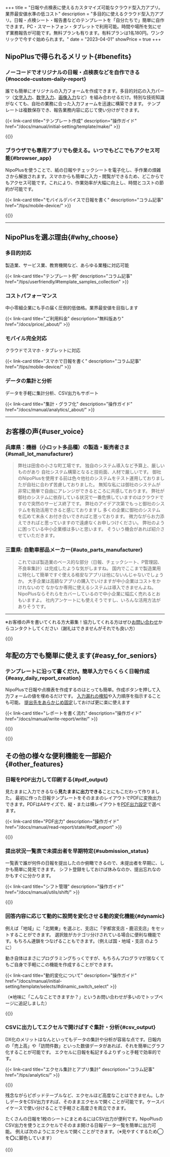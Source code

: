 +++
title = "日報や点検表に使えるカスタマイズ可能なクラウド型入力アプリ。業界最安値水準の低コスト"
description = "多目的に使えるクラウド型入力アプリ。日報・点検シート・報告書などのテンプレートを「自分たちで」簡単に自作できます。PC・スマートフォン・タブレットで利用可能。時間や場所を気にせず業務報告が可能です。無料プランも有ります。有料プランは1名180円。ワンクリックで今すぐ始められます。"
date = "2023-04-01"
showPrice = true
+++

## NipoPlusで得られるメリット{#benefits}

<div class="row my-5">
<div class="col-lg-7 rootMainText">
<!-- 本文エリア -->

### ノーコードでオリジナルの日報・点検表などを自作できる{#nocode-custom-daily-report}

誰でも簡単にオリジナルの入力フォームを作成できます。多目的対応の入力パーツ（[文字入力](/docs/manual/initial-setting/template/text/)、[数字入力](/docs/manual/initial-setting/template/digital/#commonNumber)、[画像入力](/docs/manual/initial-setting/template/binarys/#picture)など）を組み合わせるだけ。特別な技術知識がなくても、自社の業務に合った入力フォームを迅速に構築できます。
テンプレートは複数保存でき、報告業務内容に応じて使い分けができます。

{{< link-card title="テンプレート作成" description="操作ガイド" href="/docs/manual/initial-setting/template/make/" >}}

</div>
<div class="col-lg-9">
<!-- 画像エリア -->
{{<icatch filename="make-template" msg="入力フォームを並べるだけでテンプレートが作れるよ"  alice="pc">}}

</div>
</div>

<div class="row my-5">
<div class="col-lg-7 rootMainText">
<!-- 本文エリア -->

### ブラウザでも専用アプリでも使える。いつでもどこでもアクセス可能{#browser_app}

NipoPlusを使うことで、紙の日報やチェックシートを電子化し、手作業の煩雑さから解放されます。スマホからも簡単に入力・閲覧ができるため、どこからでもアクセス可能です。これにより、作業効率が大幅に向上し、時間とコストの節約が可能です。

{{< link-card title="モバイルデバイスで日報を書く" description="コラム記事" href="/tips/mobile-device/" >}}

</div>
<div class="col-lg-9">

{{<icatch filename="read-report" msg="スマホもタブレットもPCも全部OK"  alice="tablet">}}

</div>
</div>

---

## NipoPlusを選ぶ理由{#why_choose}

<div class="row my-5">
<div class="col-lg-4 rootMainText d-flex flex-column">
<h3>多目的対応</h3>
<p>製造業、サービス業、教育機関など、あらゆる業種に対応可能</p>
<div class="mt-auto">

{{< link-card title="テンプレート例"  description="コラム記事" href="/tips/userfriendly/#template_samples_collection" >}}

</div>
</div>
<div class="col-lg-4 rootMainText d-flex flex-column">
<h3>コストパフォーマンス</h3>
<p>中小零細企業にも手の届く圧倒的低価格。業界最安値を目指します</p>
<div class="mt-auto">

{{< link-card title="ご利用料金"  description="無料版あり" href="/docs/price/_about/" >}}

</div>
</div>
<div class="col-lg-4 rootMainText d-flex flex-column">
<h3>モバイル完全対応</h3>
<p>クラウドでスマホ・タブレットに対応</p>
<div class="mt-auto">

{{< link-card title="スマホで日報を書く"  description="コラム記事" href="/tips/mobile-device/" >}}

</div>
</div>
<div class="col-lg-4 rootMainText d-flex flex-column">
<h3>データの集計と分析</h3>
<p>データを手軽に集計分析、CSV出力もサポート</p>
<div class="mt-auto">

{{< link-card title="集計・グラフ化"  description="操作ガイド" href="/docs/manual/analytics/_about/" >}}

</div>
</div>
</div>

---

## お客様の声{#user_voice}

### 兵庫県：機器（小ロット多品種）の製造・販売者さま{#small_lot_manufacturer}

> 弊社は田舎の小さな町工場です。 独自のシステム導入など予算上、厳しいものがあり 自社システム構築となると技術面、人材で厳しいです。 御社のNipoPlusを使用する前は色々他社のシステムをテスト運用しておりましたが自社に合わず苦慮しておりました。 無知な私には御社のシステムが非常に簡単で自由にアレンジができるところに共感しております。
> 弊社が御社のシステムに依存している状況で一番危惧していますのはクラウドですので突然のサービス終了です。 弊社のアイデア次第でもっと御社のシステムを有効活用できると感じておりますし 多くの企業に御社のシステムを広めて末永くお付き合いできればと思っております。 微力ながらお力添えできればと思っていますので遠慮なくお申しつけください。
> 弊社のように困っている中小企業様は多いと思います。 そういう機会があれば紹介させていただきます。

### 三重県: 自動車部品メーカー{#auto_parts_manufacturer}

> これでほぼ製造業のベース的な部分（日報、チェックシート、P管理図、不良率集計）は完成したような気がしますね。 国内でここまで製造業用に特化して簡単ですぐ使える格安なアプリは他にないんじゃないでしょうか。 大手企業は高額なアプリの購入でいけますが中小企業はコストをかけれないので なかなか専用に使えるシステムは導入できませんよね。 NipoPlusならそれらをカバーしているので中小企業に幅広く売れるとおもいますよ。 社内アンケートにも使えそうですし、いろんな活用方法がありそうです。

---

※お客様の声を書いてくれる方大募集！協力してくれる方はぜひ[お問い合わせ](/others/inquery/)からコンタクトしてください（謝礼はできませんがそれでも良い方）

{{<nextArrow>}}

## 年配の方でも簡単に使えます{#easy_for_seniors}

<div class="row my-5">
<div class="col-lg-7 rootMainText">
<!-- 本文エリア -->

### テンプレートに沿って書くだけ。簡単入力でらくらく日報作成{#easy_daily_report_creation}

NipoPlusで日報や点検表を作成するのはとっても簡単。作成ボタンを押して入力フォームの値を埋めるだけです。
[入力漏れの検知](/tips/required/)や入力順序を指示することも可能。
[提出先をあらかじめ固定](/docs/manual/initial-setting/staff-local/dist/)しておけば更に楽に使えます

{{< link-card title="レポートを書く流れ"  description="操作ガイド" href="/docs/manual/write-report/write/" >}}

</div>
<div class="col-lg-9">
<!-- 画像エリア -->
{{<icatch filename="write-report" msg="テンプレートに沿って入力をしていきます"  alice="ok">}}

</div>
</div>

{{<nextArrow>}}

## その他の様々な便利機能を一部紹介{#other_features}

<div class="row my-5">
<div class="col-lg-7 rootMainText">
<!-- 本文エリア -->

### 日報をPDF出力して印刷する{#pdf_output}

見たままに入力できるなら**見たままに出力できる**ことにもこだわって作りました。
最初に作った日報テンプレートをそのままのレイアウトでPDFに変換出力できます。PDFはA4サイズで、縦・または横レイアウトを[PDF出力設定](/docs/manual/pdf/pdfoption/)で選べます。

{{< link-card title="PDF出力"  description="操作ガイド" href="/docs/manual/read-report/state/#pdf_export" >}}

</div>
<div class="col-lg-9">
<!-- 画像エリア -->

{{<iTablet filename="pdf-yoko" msg="日報やチェックシートなどのデータを簡単にPDFに変換してダウンロードできます"  alice="ok">}}

</div>
</div>

<div class="row my-5">
<div class="col-lg-7 rootMainText">
<!-- 本文エリア -->

### 提出状況一覧表で未提出者を早期特定{#submission_status}

一覧表で誰が何件の日報を提出したのか俯瞰できるので、未提出者を早期に、しかも簡単に発見できます。
シフト登録をしておけば休みなのか、提出忘れなのかもすぐに分かります。

{{< link-card title="シフト管理"  description="操作ガイド"  href="/docs/manual/utils/shift/" >}}

</div>
<div class="col-lg-9">
<!-- 画像エリア -->
{{<icatch filename="report-list" msg="提出状況を見れば提出漏れも一目でわかります。欠勤フラグも使えば更に便利に"  alice="here">}}

</div>
</div>

<div class="row my-5">
<div class="col-lg-7 rootMainText">

### 回答内容に応じて動的に設問を変化させる動的変化機能{#dynamic}

例えば「地域」に「北関東」を選ぶと、支店に「宇都宮支店・鹿沼支店」をセットすることができます。
選択肢がカテゴリ分けされている場合に便利な機能です。もちろん連鎖をつなげることもできます。（例えば国・地域・支店 のように）

動き自体はまさにプログラミングちっくですが、もちろんプログラマが居なくてもご自身で手軽にこの機能を作成することができます。

{{< link-card title="動的変化について"  description="操作ガイド"  href="/docs/manual/initial-setting/template/selects/#dinamic_switch_select" >}}

（※地味に「こんなことできますか？」というお問い合わせが多いのでトップページに追記しました）

</div>

<div class="col-lg-9 rootMainText">

{{<icatch filename="dinamic-selection" msg="プログラマが居なくても自分で作れちゃうよ" alice="pc">}}

</div>
</div>

<div class="row my-5">
<div class="col-lg-7 rootMainText">

### CSVに出力してエクセルで開けばすぐ集計・分析{#csv_output}

DX化のメリットはなんといってもデータの集計や分析が容易な点です。日報内の「売上高」や「訪問件数」といった数値データがあれば、それを簡単にグラフ化することが可能です。
エクセルに日報を転記するよりずっと手軽で効率的です。

{{< link-card title="エクセル集計とアプリ集計" description="コラム記事"  href="/tips/analytics/" >}}

</div>

<div class="col-lg-9 rootMainText">

{{<icatch filename="make-charts" msg="エクセルが無くても！積み上げ縦棒&折れ線の複合グラフくらいは作成できるよ" alice="pc">}}

</div>
</div>

残念ながらピポッドテーブルなど、エクセルほど高度なことはできません。しかしデータをCSV出力すれば、そのままエクセルで開くことが可能です。ケースバイケースで使い分けることで手軽さと高度さを両立できます。

たくさんの日報を1枚のシートにまとめるにはCSV出力が便利です。NipoPlusのCSV出力を使うとエクセルでそのまま開ける日報データ一覧を簡単に出力可能。
例えば次のようにエクセルで開くことができます。（※見やすくするため◯を⭕に脚色しています）

<!--
{{< excelTable >}}
提出日, 提出者名, 承認者1, 承認者1詳細, 【日当たり良好】特徴, 【駅近く】特徴, 【コンビニあり】特徴, 【スーパーあり】特徴, 【新築】特徴, 風呂トイレ別, 所在地住所, 管理番号, 外観上の評価, 利便性評価, 調査員総合評価, 建物外観
2024/02/29 10:26, ueda 管理者, ueda 管理者, 未処理, ⭕, ⭕, , ⭕, , ON, 栃木県中岡本, BA-1, 5, 5, 4, CSV出力不可
2024/02/25 10:26, ueda 管理者, ueda 管理者, 未処理,  ,  ,  , ⭕,  , ON, 栃木県宇都宮市益子XXX-1, MA-1, 3, 4, 1, CSV出力不可
2024/02/19 10:26, ueda 管理者, ueda 管理者, 未処理,  ,  , ⭕, ⭕, ⭕, ON, 栃木県鹿沼市XX, ZZC-1, 4, 1, 4, CSV出力不可
2024/02/17 10:26, ueda 管理者, ueda 管理者, 未処理, ⭕,  ,  , ⭕,  , ON, 栃木県日光市１１１, NI-24, 3, 1, 2, CSV出力不可
2024/02/03 09:25, ueda 管理者, ueda 管理者, 未処理,  , ⭕, ⭕, ⭕,  , ON, "栃木県宇都宮市XXX-XX ◯◯ハイツXX", GATXG0-12, 3, 2, 4, CSV出力不可
{{< /excelTable >}}
-->

{{<nextArrow>}}
